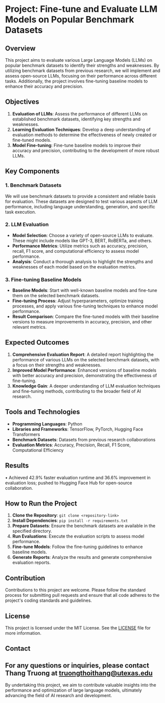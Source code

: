 # Project: Fine-tune and Evaluate LLM Models on Popular Benchmark Datasets

## Overview

This project aims to evaluate various Large Language Models (LLMs) on popular benchmark datasets to identify their strengths and weaknesses. By utilizing benchmark datasets from previous research, we will implement and assess open-source LLMs, focusing on their performance across different tasks. Additionally, the project involves fine-tuning baseline models to enhance their accuracy and precision.

## Objectives

1. **Evaluation of LLMs**: Assess the performance of different LLMs on established benchmark datasets, identifying key strengths and weaknesses.
2. **Learning Evaluation Techniques**: Develop a deep understanding of evaluation methods to determine the effectiveness of newly created or fine-tuned models.
3. **Model Fine-tuning**: Fine-tune baseline models to improve their accuracy and precision, contributing to the development of more robust LLMs.

## Key Components

### 1. Benchmark Datasets

We will use benchmark datasets to provide a consistent and reliable basis for evaluation. These datasets are designed to test various aspects of LLM performance, including language understanding, generation, and specific task execution.

### 2. LLM Evaluation

- **Model Selection**: Choose a variety of open-source LLMs to evaluate. These might include models like GPT-3, BERT, RoBERTa, and others.
- **Performance Metrics**: Utilize metrics such as accuracy, precision, recall, F1 score, and computational efficiency to assess model performance.
- **Analysis**: Conduct a thorough analysis to highlight the strengths and weaknesses of each model based on the evaluation metrics.

### 3. Fine-tuning Baseline Models

- **Baseline Models**: Start with well-known baseline models and fine-tune them on the selected benchmark datasets.
- **Fine-tuning Process**: Adjust hyperparameters, optimize training processes, and apply various fine-tuning techniques to enhance model performance.
- **Result Comparison**: Compare the fine-tuned models with their baseline versions to measure improvements in accuracy, precision, and other relevant metrics.

## Expected Outcomes

1. **Comprehensive Evaluation Report**: A detailed report highlighting the performance of various LLMs on the selected benchmark datasets, with a focus on their strengths and weaknesses.
2. **Improved Model Performance**: Enhanced versions of baseline models with better accuracy and precision, demonstrating the effectiveness of fine-tuning.
3. **Knowledge Gain**: A deeper understanding of LLM evaluation techniques and fine-tuning methods, contributing to the broader field of AI research.

## Tools and Technologies

- **Programming Languages**: Python
- **Libraries and Frameworks**: TensorFlow, PyTorch, Hugging Face Transformers
- **Benchmark Datasets**: Datasets from previous research collaborations
- **Evaluation Metrics**: Accuracy, Precision, Recall, F1 Score, Computational Efficiency

## Results
•  Achieved 42.9% faster evaluation runtime and 36.6% improvement in evaluation loss; pushed to Hugging Face Hub for open-source collaboration.

## How to Run the Project

1. **Clone the Repository**: `git clone <repository-link>`
2. **Install Dependencies**: `pip install -r requirements.txt`
3. **Prepare Datasets**: Ensure the benchmark datasets are available in the specified directory.
4. **Run Evaluations**: Execute the evaluation scripts to assess model performance.
5. **Fine-tune Models**: Follow the fine-tuning guidelines to enhance baseline models.
6. **Generate Reports**: Analyze the results and generate comprehensive evaluation reports.

## Contribution

Contributions to this project are welcome. Please follow the standard process for submitting pull requests and ensure that all code adheres to the project's coding standards and guidelines.

## License

This project is licensed under the MIT License. See the [LICENSE](LICENSE) file for more information.

## Contact

For any questions or inquiries, please contact Thang Truong at truongthoithang@utexas.edu
---

By undertaking this project, we aim to contribute valuable insights into the performance and optimization of large language models, ultimately advancing the field of AI research and development.
